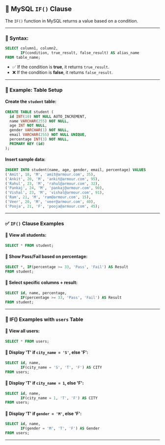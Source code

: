 
## 🧮 MySQL `IF()` Clause

The `IF()` function in MySQL returns a value based on a condition.

---

### 🔧 Syntax:

```sql
SELECT column1, column2,
       IF(condition, true_result, false_result) AS alias_name
FROM table_name;
```

* ✅ If the condition is **true**, it returns `true_result`.
* ❌ If the condition is **false**, it returns `false_result`.

---

### 🧪 Example: Table Setup

#### Create the `student` table:

```sql
CREATE TABLE student (
  id INT(10) NOT NULL AUTO_INCREMENT,
  name VARCHAR(255) NOT NULL,
  age INT NOT NULL,
  gender VARCHAR(1) NOT NULL,
  email VARCHAR(255) NOT NULL UNIQUE,
  percentage INT(3) NOT NULL,
  PRIMARY KEY (id)
);
```

#### Insert sample data:

```sql
INSERT INTO student(name, age, gender, email, percentage) VALUES
('Amit', 18, 'M', 'amit@armour.com', 35),
('Ankit', 20, 'M', 'ankit@armour.com', 95),
('Rahul', 23, 'M', 'rahul@armour.com', 32),
('Pankaj', 24, 'M', 'pankaj@armour.com', 90),
('Vishal', 23, 'M', 'vishal@armour.com', 91),
('Ram', 21, 'M', 'ram@armour.com', 15),
('Veer', 20, 'M', 'veer@armour.com', 40),
('Pooja', 21, 'F', 'pooja@armour.com', 45);
```

---

### ✅ `IF()` Clause Examples

#### 🔹 View all students:

```sql
SELECT * FROM student;
```

#### 🔹 Show Pass/Fail based on percentage:

```sql
SELECT *, IF(percentage >= 33, 'Pass', 'Fail') AS Result
FROM student;
```

#### 🔹 Select specific columns + result:

```sql
SELECT id, name, percentage,
       IF(percentage >= 33, 'Pass', 'Fail') AS Result
FROM student;
```

---

### 🔁 IF() Examples with `users` Table

#### 🔹 View all users:

```sql
SELECT * FROM users;
```

#### 🔹 Display 'T' if `city_name = 'S'`, else 'F':

```sql
SELECT id, name,
       IF(city_name = 'S', 'T', 'F') AS CITY
FROM users;
```

#### 🔹 Display 'T' if `city_name = 1`, else 'F':

```sql
SELECT id, name,
       IF(city_name = 1, 'T', 'F') AS CITY
FROM users;
```

#### 🔹 Display 'T' if `gender = 'M'`, else 'F':

```sql
SELECT id, name,
       IF(gender = 'M', 'T', 'F') AS Gender
FROM users;
```

---


